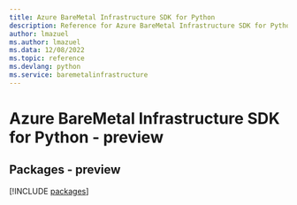```yaml
---
title: Azure BareMetal Infrastructure SDK for Python
description: Reference for Azure BareMetal Infrastructure SDK for Python
author: lmazuel
ms.author: lmazuel
ms.data: 12/08/2022
ms.topic: reference
ms.devlang: python
ms.service: baremetalinfrastructure
---
```

# Azure BareMetal Infrastructure SDK for Python - preview
## Packages - preview
[!INCLUDE [packages](baremetal-infrastructure-index.md)]
